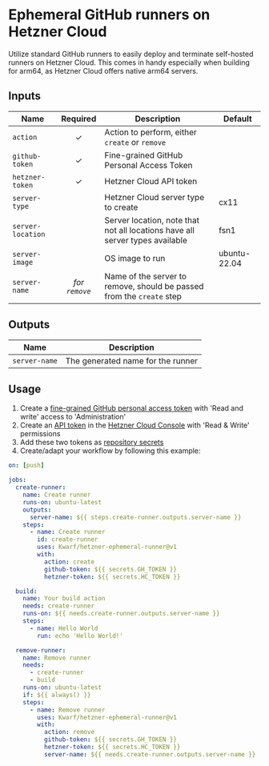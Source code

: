 # Ephemeral GitHub runners on Hetzner Cloud

Utilize standard GitHub runners to easily deploy and terminate self-hosted runners on Hetzner Cloud. This comes in handy
especially when building for arm64, as Hetzner Cloud offers native arm64 servers.

## Inputs

| Name              |    Required    | Description                                                                  | Default      |
| ----------------- | :------------: | ---------------------------------------------------------------------------- | ------------ |
| `action`          |       ✓        | Action to perform, either `create` or `remove`                               |              |
| `github-token`    |       ✓        | Fine-grained GitHub Personal Access Token                                    |              |
| `hetzner-token`   |       ✓        | Hetzner Cloud API token                                                      |              |
| `server-type`     |                | Hetzner Cloud server type to create                                          | cx11         |
| `server-location` |                | Server location, note that not all locations have all server types available | fsn1         |
| `server-image`    |                | OS image to run                                                              | ubuntu-22.04 |
| `server-name`     | _for `remove`_ | Name of the server to remove, should be passed from the `create` step        |              |

## Outputs

| Name          | Description                       |
| ------------- | --------------------------------- |
| `server-name` | The generated name for the runner |

## Usage

1. Create a [fine-grained GitHub personal access token](https://docs.github.com/en/authentication/keeping-your-account-and-data-secure/managing-your-personal-access-tokens#creating-a-fine-grained-personal-access-token)
   with 'Read and write' access to 'Administration'
2. Create an [API token](https://docs.hetzner.com/cloud/api/getting-started/generating-api-token) in the [Hetzner Cloud
   Console](https://console.hetzner.cloud/) with 'Read & Write' permissions
3. Add these two tokens as [repository secrets](https://docs.github.com/en/actions/security-guides/encrypted-secrets#creating-encrypted-secrets-for-a-repository)
4. Create/adapt your workflow by following this example:

```yml
on: [push]

jobs:
  create-runner:
    name: Create runner
    runs-on: ubuntu-latest
    outputs:
      server-name: ${{ steps.create-runner.outputs.server-name }}
    steps:
      - name: Create runner
        id: create-runner
        uses: Kwarf/hetzner-ephemeral-runner@v1
        with:
          action: create
          github-token: ${{ secrets.GH_TOKEN }}
          hetzner-token: ${{ secrets.HC_TOKEN }}

  build:
    name: Your build action
    needs: create-runner
    runs-on: ${{ needs.create-runner.outputs.server-name }}
    steps:
      - name: Hello World
        run: echo 'Hello World!'

  remove-runner:
    name: Remove runner
    needs:
      - create-runner
      - build
    runs-on: ubuntu-latest
    if: ${{ always() }}
    steps:
      - name: Remove runner
        uses: Kwarf/hetzner-ephemeral-runner@v1
        with:
          action: remove
          github-token: ${{ secrets.GH_TOKEN }}
          hetzner-token: ${{ secrets.HC_TOKEN }}
          server-name: ${{ needs.create-runner.outputs.server-name }}
```
